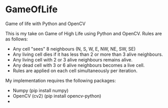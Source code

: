 # GameOfLife
Game of life with Python and OpenCV

This is my take on Game of High Life using Python and OpenCV.
Rules are as follows:
  - Any cell "sees" 8 neighbours (N, S, W, E, NW, NE, SW, SE)
  - Any living cell dies if it has less than 2 or more than 3 alive neighbours.
  - Any living cell with 2 or 3 alive neighbours remains alive.
  - Any dead cell with 3 or 6 alive neighbours becomes a live cell.
  - Rules are applied on each cell simultaneously per iteration.
  
My implementation requires the following packages:
  - Numpy (pip install numpy)
  - OpenCV (cv2) (pip install opencv-python)
  - 
